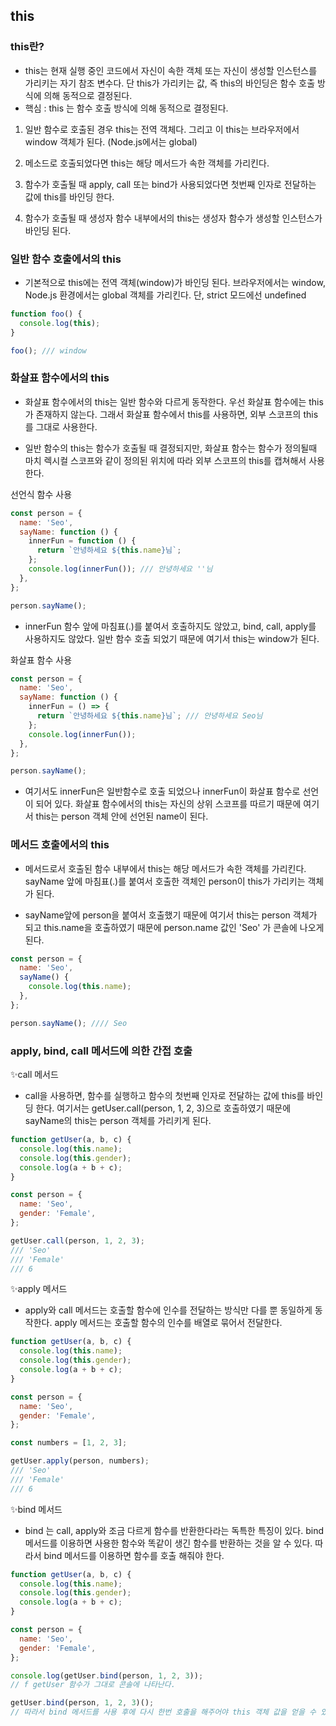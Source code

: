## this

### this란?

- this는 현재 실행 중인 코드에서 자신이 속한 객체 또는 자신이 생성할 인스턴스를 가리키는 자기 참조 변수다. 단 this가 가리키는 값, 즉 this의 바인딩은 함수 호출 방식에 의해 동적으로 결정된다.
- 핵심 : this 는 함수 호출 방식에 의해 동적으로 결정된다.

1. 일반 함수로 호출된 경우 this는 전역 객체다. 그리고 이 this는 브라우저에서 window 객체가 된다. (Node.js에서는 global)

2. 메소드로 호출되었다면 this는 해당 메서드가 속한 객체를 가리킨다.

3. 함수가 호출될 때 apply, call 또는 bind가 사용되었다면 첫번째 인자로 전달하는 값에 this를 바인딩 한다.

4. 함수가 호출될 때 생성자 함수 내부에서의 this는 생성자 함수가 생성할 인스턴스가 바인딩 된다.

### 일반 함수 호출에서의 this

- 기본적으로 this에는 전역 객체(window)가 바인딩 된다.
  브라우저에서는 window, Node.js 환경에서는 global 객체를 가리킨다.
  단, strict 모드에선 undefined

```javascript
function foo() {
  console.log(this);
}

foo(); /// window
```

### 화살표 함수에서의 this

- 화살표 함수에서의 this는 일반 함수와 다르게 동작한다. 우선 화살표 함수에는 this가 존재하지 않는다. 그래서 화살표 함수에서 this를 사용하면, 외부 스코프의 this를 그대로 사용한다.

- 일반 함수의 this는 함수가 호출될 때 결정되지만, 화살표 함수는 함수가 정의될때 마치 렉시컬 스코프와 같이 정의된 위치에 따라 외부 스코프의 this를 캡쳐해서 사용한다.

선언식 함수 사용

```javascript
const person = {
  name: 'Seo',
  sayName: function () {
    innerFun = function () {
      return `안녕하세요 ${this.name}님`;
    };
    console.log(innerFun()); /// 안녕하세요 ''님
  },
};

person.sayName();
```

- innerFun 함수 앞에 마침표(.)를 붙여서 호출하지도 않았고, bind, call, apply를 사용하지도 않았다. 일반 함수 호출 되었기 때문에 여기서 this는 window가 된다.

화살표 함수 사용

```javascript
const person = {
  name: 'Seo',
  sayName: function () {
    innerFun = () => {
      return `안녕하세요 ${this.name}님`; /// 안녕하세요 Seo님
    };
    console.log(innerFun());
  },
};

person.sayName();
```

- 여기서도 innerFun은 일반함수로 호출 되었으나 innerFun이 화살표 함수로 선언이 되어 있다. 화살표 함수에서의 this는 자신의 상위 스코프를 따르기 때문에 여기서 this는 person 객체 안에 선언된 name이 된다.

### 메서드 호출에서의 this

- 메서드로서 호출된 함수 내부에서 this는 해당 메서드가 속한 객체를 가리킨다. sayName 앞에 마침표(.)를 붙여서 호출한 객체인 person이 this가 가리키는 객체가 된다.

- sayName앞에 person을 붙여서 호출했기 때문에 여기서 this는 person 객체가 되고 this.name을 호출하였기 때문에 person.name 값인 'Seo' 가 콘솔에 나오게 된다.

```javascript
const person = {
  name: 'Seo',
  sayName() {
    console.log(this.name);
  },
};

person.sayName(); //// Seo
```

### apply, bind, call 메서드에 의한 간접 호출

✨call 메서드

- call을 사용하면, 함수를 실행하고 함수의 첫번째 인자로 전달하는 값에 this를 바인딩 한다. 여기서는 getUser.call(person, 1, 2, 3)으로 호출하였기 때문에 sayName의 this는 person 객체를 가리키게 된다.

```javascript
function getUser(a, b, c) {
  console.log(this.name);
  console.log(this.gender);
  console.log(a + b + c);
}

const person = {
  name: 'Seo',
  gender: 'Female',
};

getUser.call(person, 1, 2, 3);
/// 'Seo'
/// 'Female'
/// 6
```

✨apply 메서드

- apply와 call 메서드는 호출할 함수에 인수를 전달하는 방식만 다를 뿐 동일하게 동작한다. apply 메서드는 호출할 함수의 인수를 배열로 묶어서 전달한다.

```javascript
function getUser(a, b, c) {
  console.log(this.name);
  console.log(this.gender);
  console.log(a + b + c);
}

const person = {
  name: 'Seo',
  gender: 'Female',
};

const numbers = [1, 2, 3];

getUser.apply(person, numbers);
/// 'Seo'
/// 'Female'
/// 6
```

✨bind 메서드

- bind 는 call, apply와 조금 다르게 함수를 반환한다라는 독특한 특징이 있다. bind 메서드를 이용하면 사용한 함수와 똑같이 생긴 함수를 반환하는 것을 알 수 있다. 따라서 bind 메서드를 이용하면 함수를 호출 해줘야 한다.

```javascript
function getUser(a, b, c) {
  console.log(this.name);
  console.log(this.gender);
  console.log(a + b + c);
}

const person = {
  name: 'Seo',
  gender: 'Female',
};

console.log(getUser.bind(person, 1, 2, 3));
// f getUser 함수가 그대로 콘솔에 나타난다.

getUser.bind(person, 1, 2, 3)();
// 따라서 bind 메서드를 사용 후에 다시 한번 호출을 해주어야 this 객체 값을 얻을 수 있다.
```
